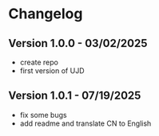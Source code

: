 Changelog
=========

Version 1.0.0 - 03/02/2025
-------------------
 - create repo
 - first version of UJD

Version 1.0.1 - 07/19/2025
-------------------
 - fix some bugs
 - add readme and translate CN to English
